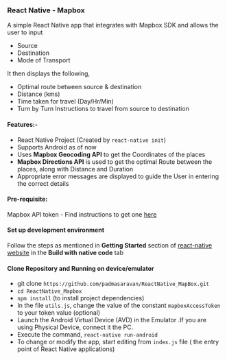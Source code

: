 ### React Native - Mapbox
A simple React Native app that integrates with Mapbox SDK and allows the user to input
- Source
- Destination
- Mode of Transport

It then displays the following,
- Optimal route between source & destination
- Distance (kms)
- Time taken for travel (Day/Hr/Min)
- Turn by Turn Instructions to travel from source to destination

#### Features:-
- React Native Project (Created by ```react-native init```)
- Supports Android as of now
- Uses **Mapbox Geocoding API** to get the Coordinates of the places
- **Mapbox Directions API** is used to  get the optimal Route between the places, along with Distance and Duration
- Appropriate error messages are displayed to guide the User in entering the correct details

#### Pre-requisite:

Mapbox API token - Find instructions to get one [here](https://www.mapbox.com/help/how-access-tokens-work/)


#### Set up development environment
Follow the steps as mentioned in **Getting Started** section of [react-native website](http://facebook.github.io/react-native/docs/getting-started.html) in the **Build with native code** tab


#### Clone Repository and Running on device/emulator

- git clone ```https://github.com/padmasaravan/ReactNative_MapBox.git```
- ```cd ReactNative_Mapbox```
- ```npm install``` (to install project dependencies)
- In the file ```utils.js```, change the value of the constant ```mapboxAccessToken``` to your token value (optional)
- Launch the Android Virtual Device (AVD) in the Emulator .If you are using Physical Device, connect it the PC.
- Execute the command, ```react-native run-android```
- To change or modify the app, start editing from ```index.js``` file ( the entry point of React Native applications)

